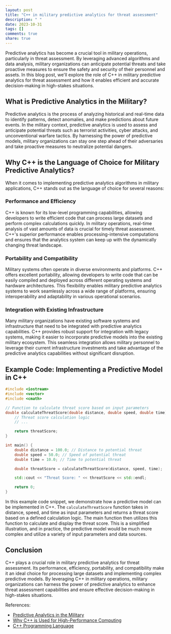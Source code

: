 ```yaml
---
layout: post
title: "C++ in military predictive analytics for threat assessment"
description: " "
date: 2023-10-31
tags: []
comments: true
share: true
---
```


Predictive analytics has become a crucial tool in military operations, particularly in threat assessment. By leveraging advanced algorithms and data analysis, military organizations can anticipate potential threats and take proactive measures to ensure the safety and security of their personnel and assets. In this blog post, we'll explore the role of C++ in military predictive analytics for threat assessment and how it enables efficient and accurate decision-making in high-stakes situations.

## What is Predictive Analytics in the Military?

Predictive analytics is the process of analyzing historical and real-time data to identify patterns, detect anomalies, and make predictions about future events. In the military context, predictive analytics is used to assess and anticipate potential threats such as terrorist activities, cyber attacks, and unconventional warfare tactics. By harnessing the power of predictive models, military organizations can stay one step ahead of their adversaries and take proactive measures to neutralize potential dangers.

## Why C++ is the Language of Choice for Military Predictive Analytics?

When it comes to implementing predictive analytics algorithms in military applications, C++ stands out as the language of choice for several reasons:

### Performance and Efficiency

C++ is known for its low-level programming capabilities, allowing developers to write efficient code that can process large datasets and perform complex calculations quickly. In military operations, real-time analysis of vast amounts of data is crucial for timely threat assessment. C++'s superior performance enables processing-intensive computations and ensures that the analytics system can keep up with the dynamically changing threat landscape.

### Portability and Compatibility

Military systems often operate in diverse environments and platforms. C++ offers excellent portability, allowing developers to write code that can be easily compiled and deployed across different operating systems and hardware architectures. This flexibility enables military predictive analytics systems to work seamlessly across a wide range of platforms, ensuring interoperability and adaptability in various operational scenarios.

### Integration with Existing Infrastructure

Many military organizations have existing software systems and infrastructure that need to be integrated with predictive analytics capabilities. C++ provides robust support for integration with legacy systems, making it easier to incorporate predictive models into the existing military ecosystem. This seamless integration allows military personnel to leverage their current infrastructure investments and take advantage of the predictive analytics capabilities without significant disruption.

## Example Code: Implementing a Predictive Model in C++

```cpp
#include <iostream>
#include <vector>
#include <cmath>

// Function to calculate threat score based on input parameters
double calculateThreatScore(double distance, double speed, double time) {
    // Threat score calculation logic
    // ...

    return threatScore;
}

int main() {
    double distance = 100.0; // Distance to potential threat
    double speed = 50.0; // Speed of potential threat
    double time = 10.0; // Time to potential threat

    double threatScore = calculateThreatScore(distance, speed, time);

    std::cout << "Threat Score: " << threatScore << std::endl;

    return 0;
}
```

In this example code snippet, we demonstrate how a predictive model can be implemented in C++. The `calculateThreatScore` function takes in distance, speed, and time as input parameters and returns a threat score based on a defined calculation logic. The main function then utilizes this function to calculate and display the threat score. This is a simplified illustration, and in practice, the predictive model would be much more complex and utilize a variety of input parameters and data sources.

## Conclusion

C++ plays a crucial role in military predictive analytics for threat assessment. Its performance, efficiency, portability, and compatibility make it an ideal choice for processing large datasets and implementing complex predictive models. By leveraging C++ in military operations, military organizations can harness the power of predictive analytics to enhance threat assessment capabilities and ensure effective decision-making in high-stakes situations.

References:
- [Predictive Analytics in the Military](https://www.aostasolutions.com/predictive-analytics-military-operations/)
- [Why C++ is Used for High-Performance Computing](https://hpc-wiki.info/hpc/Why_C%2B%2B_is_Used_for_High-Performance_Computing)
- [C++ Programming Language](https://en.cppreference.com/w/cpp)
